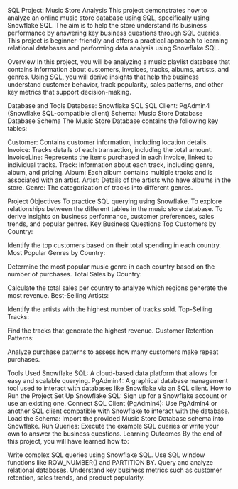 SQL Project: Music Store Analysis
This project demonstrates how to analyze an online music store database using SQL, specifically using Snowflake SQL. The aim is to help the store understand its business performance by answering key business questions through SQL queries. This project is beginner-friendly and offers a practical approach to learning relational databases and performing data analysis using Snowflake SQL.

Overview
In this project, you will be analyzing a music playlist database that contains information about customers, invoices, tracks, albums, artists, and genres. Using SQL, you will derive insights that help the business understand customer behavior, track popularity, sales patterns, and other key metrics that support decision-making.

Database and Tools
Database: Snowflake SQL
SQL Client: PgAdmin4 (Snowflake SQL-compatible client)
Schema: Music Store Database
Database Schema
The Music Store Database contains the following key tables:

Customer: Contains customer information, including location details.
Invoice: Tracks details of each transaction, including the total amount.
InvoiceLine: Represents the items purchased in each invoice, linked to individual tracks.
Track: Information about each track, including genre, album, and pricing.
Album: Each album contains multiple tracks and is associated with an artist.
Artist: Details of the artists who have albums in the store.
Genre: The categorization of tracks into different genres.


Project Objectives
To practice SQL querying using Snowflake.
To explore relationships between the different tables in the music store database.
To derive insights on business performance, customer preferences, sales trends, and popular genres.
Key Business Questions
Top Customers by Country:

Identify the top customers based on their total spending in each country.
Most Popular Genres by Country:

Determine the most popular music genre in each country based on the number of purchases.
Total Sales by Country:

Calculate the total sales per country to analyze which regions generate the most revenue.
Best-Selling Artists:

Identify the artists with the highest number of tracks sold.
Top-Selling Tracks:

Find the tracks that generate the highest revenue.
Customer Retention Patterns:

Analyze purchase patterns to assess how many customers make repeat purchases.

Tools Used
Snowflake SQL: A cloud-based data platform that allows for easy and scalable querying.
PgAdmin4: A graphical database management tool used to interact with databases like Snowflake via an SQL client.
How to Run the Project
Set Up Snowflake SQL: Sign up for a Snowflake account or use an existing one.
Connect SQL Client (PgAdmin4): Use PgAdmin4 or another SQL client compatible with Snowflake to interact with the database.
Load the Schema: Import the provided Music Store Database schema into Snowflake.
Run Queries: Execute the example SQL queries or write your own to answer the business questions.
Learning Outcomes
By the end of this project, you will have learned how to:

Write complex SQL queries using Snowflake SQL.
Use SQL window functions like ROW_NUMBER() and PARTITION BY.
Query and analyze relational databases.
Understand key business metrics such as customer retention, sales trends, and product popularity.

